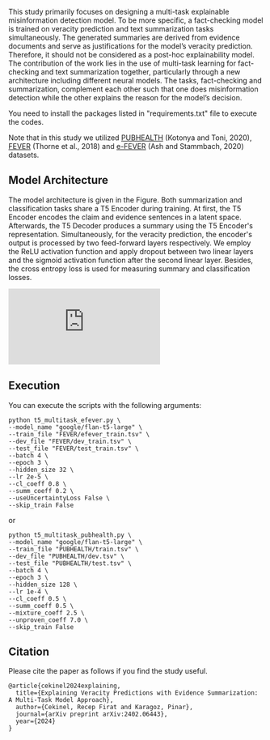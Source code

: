 This study primarily focuses on designing a multi-task explainable misinformation detection model. To be more specific, a fact-checking model is trained on veracity prediction and text summarization tasks simultaneously. The generated summaries are derived from evidence documents and serve as justifications for the model’s veracity prediction. Therefore, it should not be considered as a post-hoc explainability model. The contribution of the work lies in the use of multi-task learning for fact-checking and text summarization together, particularly through a new architecture including different neural models. The tasks, fact-checking and summarization, complement each other such that one does misinformation detection while the other explains the reason for the model’s decision. 

You need to install the packages listed in "requirements.txt" file to execute the codes.  

Note that in this study we utilized [PUBHEALTH](https://github.com/neemakot/Health-Fact-Checking) (Kotonya and Toni, 2020), [FEVER](https://fever.ai/resources.html) (Thorne et al., 2018) and [e-FEVER](https://truthandtrustonline.com/wp-content/uploads/2020/10/TTO04.pdf) (Ash and Stammbach, 2020) datasets.

## Model Architecture

The model architecture is given in the Figure. Both summarization and classification tasks share a T5 Encoder during training. At first, the T5 Encoder encodes the claim and evidence sentences in a latent space. Afterwards, the T5 Decoder produces a summary using the T5 Encoder's representation. Simultaneously, for the veracity prediction, the encoder's output is processed by two feed-forward layers respectively. We employ the ReLU activation function and apply dropout between two linear layers and the sigmoid activation function after the second linear layer. Besides, the cross entropy loss is used for measuring summary and classification losses.

![t5_mt](https://github.com/user-attachments/files/17659098/t5_mt_v4.pdf)



## Execution

You can execute the scripts with the following arguments:

```
python t5_multitask_efever.py \
--model_name "google/flan-t5-large" \
--train_file "FEVER/efever_train.tsv" \
--dev_file "FEVER/dev_train.tsv" \
--test_file "FEVER/test_train.tsv" \
--batch 4 \ 
--epoch 3 \ 
--hidden_size 32 \
--lr 2e-5 \
--cl_coeff 0.8 \
--summ_coeff 0.2 \
--useUncertaintyLoss False \
--skip_train False
```

or 

```
python t5_multitask_pubhealth.py \
--model_name "google/flan-t5-large" \
--train_file "PUBHEALTH/train.tsv" \
--dev_file "PUBHEALTH/dev.tsv" \
--test_file "PUBHEALTH/test.tsv" \
--batch 4 \ 
--epoch 3 \ 
--hidden_size 128 \
--lr 1e-4 \
--cl_coeff 0.5 \
--summ_coeff 0.5 \
--mixture_coeff 2.5 \
--unproven_coeff 7.0 \
--skip_train False
```

## Citation
Please cite the paper as follows if you find the study useful.
```
@article{cekinel2024explaining,
  title={Explaining Veracity Predictions with Evidence Summarization: A Multi-Task Model Approach},
  author={Cekinel, Recep Firat and Karagoz, Pinar},
  journal={arXiv preprint arXiv:2402.06443},
  year={2024}
}
```
